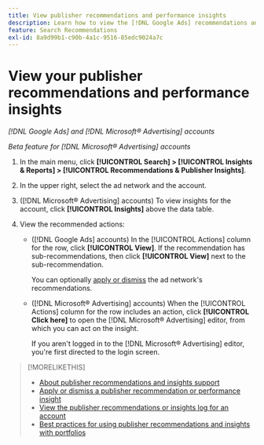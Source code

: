 ```yaml
---
title: View publisher recommendations and performance insights
description: Learn how to view the [!DNL Google Ads] recommendations and [!DNL Microsoft® Advertising] performance insights for your ad network accounts.
feature: Search Recommendations
exl-id: 8a9d99b1-c90b-4a1c-9516-85edc9024a7c
---
```

# View your publisher recommendations and performance insights

*[!DNL Google Ads] and [!DNL Microsoft® Advertising] accounts*

*Beta feature for [!DNL Microsoft® Advertising] accounts*

1. In the main menu, click **[!UICONTROL Search] > [!UICONTROL Insights & Reports] > [!UICONTROL Recommendations & Publisher Insights]**.

1. In the upper right, select the ad network and the account.

1. ([!DNL Microsoft® Advertising] accounts) To view insights for the account, click **[!UICONTROL Insights]** above the data table.

1. View the recommended actions:

   * ([!DNL Google Ads] accounts) In the [!UICONTROL Actions] column for the row, click **[!UICONTROL View]**. If the recommendation has sub-recommendations, then click **[!UICONTROL View]** next to the sub-recommendation. 

     You can optionally [apply or dismiss](recommendation-apply-dismiss.md) the ad network's recommendations.

   * ([!DNL Microsoft® Advertising] accounts) When the [!UICONTROL Actions] column for the row includes an action, click **[!UICONTROL Click here]** to open the [!DNL Microsoft® Advertising] editor, from which you can act on the insight.

     If you aren't logged in to the [!DNL Microsoft® Advertising] editor, you're first directed to the login screen.

>[!MORELIKETHIS]
>
>* [About publisher recommendations and insights support](recommendation-support.md)
>* [Apply or dismiss a publisher recommendation or performance insight](recommendation-apply-dismiss.md)
>* [View the publisher recommendations or insights log for an account](recommendation-view-log.md)
>* [Best practices for using publisher recommendations and insights with portfolios](recommendation-best-practices.md)
